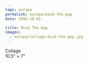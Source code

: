 ```yaml
---
tags: europa
permalink: europa/mind-the-gap
date: 1995-10-01

title: Mind The Gap
images:
  - europa/collage-mind-the-gap.jpg
---
```

Collage  
10.5" × 7"